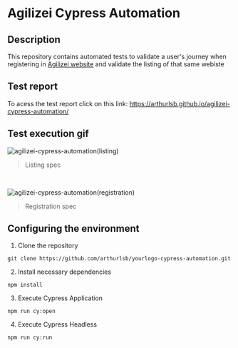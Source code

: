 # Agilizei Cypress Automation
 
## Description
This repository contains automated tests to validate a user's journey when registering in [Agilizei website](https://form-agilizei.netlify.app/) and validate the listing of that same webiste

## Test report
To acess the test report click on this link: https://arthurlsb.github.io/agilizei-cypress-automation/

## Test execution gif

![agilizei-cypress-automation(listing)](https://user-images.githubusercontent.com/94870259/150653232-79e4b84c-9de7-4802-ad0d-4cb18044fc3c.gif)
>Listing spec

&nbsp;&nbsp;&nbsp;&nbsp;&nbsp;

![agilizei-cypress-automation(registration)](https://user-images.githubusercontent.com/94870259/150653230-54cbac95-0d54-4946-b89b-87c1b528cd71.gif)
>Registration spec


## Configuring the environment
1. Clone the repository 
```
git clone https://github.com/arthurlsb/yourlogo-cypress-automation.git
```
2. Install necessary dependencies 
```
npm install
```
3. Execute Cypress Application
```
npm run cy:open
```
4. Execute Cypress Headless
```
npm run cy:run
```


